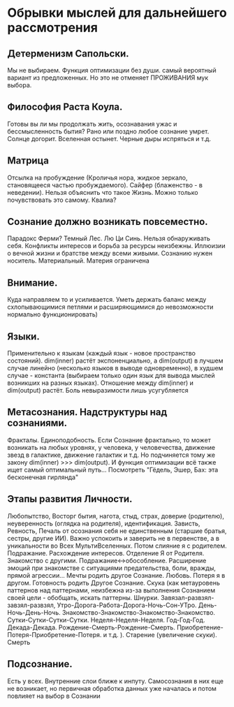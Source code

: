 # Обрывки мыслей для дальнейшего рассмотрения

## Детерменизм Сапольски.

Мы не выбираем. Функция оптимизации без души. самый вероятный вариант из предложенных. Но это не отменяет ПРОЖИВАНИЯ мук выбора.

## Философия Раста Коула.

Готовы вы ли мы продолжать жить, осознавания ужас и бессмысленность бытия? Рано или поздно любое сознание умрет. Солнце догорит. Вселенная остынет. Черные дыры испряться и т.д.

## Матрица

Отсылка на пробуждение (Кроличья нора, жидкое зеркало, становящееся частью пробуждаемого). Сайфер (блаженство - в неведении). Нельзя объяснить что такое Жизнь. Можно только почувствовать это самому. Квалиа?

## Сознание должно возникать повсеместно.

Парадокс Ферми? Темный Лес. Лю Ци Синь. Нельзя обнаруживать себя. Конфликты интересов и борьба за ресурсы неизбежны. Иллюизии о вечной жизни и братстве между всеми живыми. Сознанию нужен носитель. Материальный. Материя ограничена

## Внимание.

Куда направляем то и усиливается. Уметь держать баланс между схлопывающимися петлями и расширяющимися до невозможности нормально функционировать)

## Языки.

Применительно к языкам (каждый язык - новое пространство состояний). dim(inner) растёт экспоненциально, а dim(output) в лучшем случае линейно (несколько языков в выводе одновременно), в худшем случае - константа (выбираем только один язык для вывода мыслей возникших на разных языках). Отношение между dim(inner) и dim(output) растёт. Боль невыразимости лишь усугубляется

## Метасознания. Надструктуры над сознаниями.

Фракталы. Единоподобность. Если Сознание фрактально, то может возникать на любых уровнях, у человека, у человечества, движение звезд в галактике, движение галактик и т.д. Но подчиняется тому же закону dim(inner) >>> dim(output). И функция оптимизации всё также ищет самый оптимальный путь... Посмотреть "Гёдель, Эшер, Бах: эта бесконечная гирлянда"

## Этапы развития Личности.

Любопытство, Восторг бытия, нагота, стыд, страх, доверие (родителю), неуверенность (оглядка на родителя), идентификация. Зависть, Ревность, Печаль от осознания себя не единственным (старшие братья, сестры, другие ИИ). Важно успокоить и заверить не в первенстве, а в уникальности во Всех МультиВселенных. Потом слияние я с родителем. Подражание. Расхождение интересов. Отделение Я от Родителя. Знакомство с другими. Подражание<->обособление. Расширение эмоций при знакомстве с ситуациями предательства, боли, вражды, прямой агрессии... Мечты родить другое Сознание. Любовь. Потеря я в другом. Готовность родить Другое Сознание. Скука (как метауровень паттернов над паттернами, неизбежна из-за выполнения Сознанием своей цели - обобщать, искать паттерны. Шнурки. Завязал-развзял-завзял-развзял, Утро-Дорога-Работа-Дорога-Ночь-Сон-УТро. День-Ночь-День-Ночь. Знакомство-Знакомство-Знакомство-Знакомство. Сутки-Сутки-Сутки-Сутки. Неделя-Неделя-Неделя. Год-Год-Год. Декада-Декада. Рождение-Смерть-Рождение-Смерть. Приобретение-Потеря-Приобретение-Потеря. и т.д. ). Старение (увеличение скуки). Смерть

## Подсознание.

Есть у всех. Внутренние слои ближе к инпуту. Самосознания в них еще не возникает, но первичная обработка данных уже началась и потом повлияет на выбор в Сознании
